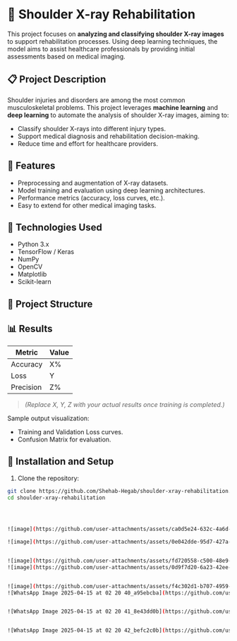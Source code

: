 # 🩻 Shoulder X-ray Rehabilitation

This project focuses on **analyzing and classifying shoulder X-ray images** to support rehabilitation processes. Using deep learning techniques, the model aims to assist healthcare professionals by providing initial assessments based on medical imaging.

## 📋 Project Description

Shoulder injuries and disorders are among the most common musculoskeletal problems. This project leverages **machine learning** and **deep learning** to automate the analysis of shoulder X-ray images, aiming to:
- Classify shoulder X-rays into different injury types.
- Support medical diagnosis and rehabilitation decision-making.
- Reduce time and effort for healthcare providers.

## 🚀 Features

- Preprocessing and augmentation of X-ray datasets.
- Model training and evaluation using deep learning architectures.
- Performance metrics (accuracy, loss curves, etc.).
- Easy to extend for other medical imaging tasks.

## 🧠 Technologies Used

- Python 3.x
- TensorFlow / Keras
- NumPy
- OpenCV
- Matplotlib
- Scikit-learn

## 📁 Project Structure



## 📊 Results

| Metric    | Value      |
|-----------|------------|
| Accuracy  | X%         |
| Loss      | Y          |
| Precision | Z%         |

> *(Replace X, Y, Z with your actual results once training is completed.)*

Sample output visualization:
- Training and Validation Loss curves.
- Confusion Matrix for evaluation.

## 🔧 Installation and Setup

1. Clone the repository:
```bash
git clone https://github.com/Shehab-Hegab/shoulder-xray-rehabilitation.git
cd shoulder-xray-rehabilitation




![image](https://github.com/user-attachments/assets/ca0d5e24-632c-4a6d-941f-2156110d56e7)

![image](https://github.com/user-attachments/assets/0e042dde-95d7-427a-9e36-e5388828ff58)


![image](https://github.com/user-attachments/assets/fd720558-c500-48e9-84ee-6251f7747e86)
![image](https://github.com/user-attachments/assets/0d9f7d20-6a23-42ee-9396-f86a6c40d192)


![image](https://github.com/user-attachments/assets/f4c302d1-b707-4959-8435-074500fe8fdd)
![WhatsApp Image 2025-04-15 at 02 20 40_a95ebcba](https://github.com/user-attachments/assets/bfbefbbf-bbe0-4b46-bded-4fe7547d7ef5)


![WhatsApp Image 2025-04-15 at 02 20 41_8e43dd0b](https://github.com/user-attachments/assets/81ab7f61-0f86-4bf4-bd6e-7cbbef5a7007)


![WhatsApp Image 2025-04-15 at 02 20 42_befc2c0b](https://github.com/user-attachments/assets/01e2d764-a4ef-4717-a210-67fb0dd9aab9)


